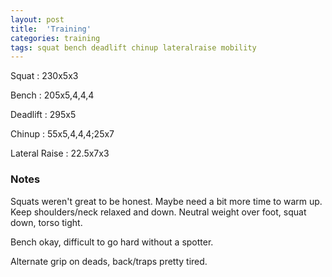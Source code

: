 ```yaml
---
layout: post
title:  'Training'
categories: training
tags: squat bench deadlift chinup lateralraise mobility
---
```


Squat       :   230x5x3

Bench       :   205x5,4,4,4

Deadlift    :   295x5

Chinup      :   55x5,4,4,4;25x7

Lateral Raise   :   22.5x7x3

### Notes

Squats weren't great to be honest. Maybe need a bit more time to warm up. Keep
shoulders/neck relaxed and down. Neutral weight over foot, squat down, torso tight.

Bench okay, difficult to go hard without a spotter.

Alternate grip on deads, back/traps pretty tired.
